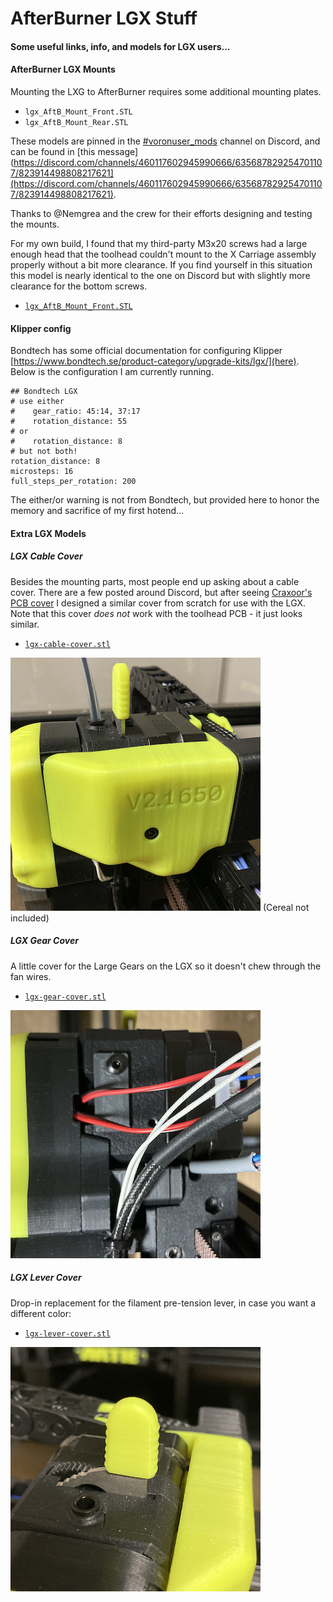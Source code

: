 # AfterBurner LGX Stuff
#### Some useful links, info, and models for LGX users...



#### AfterBurner LGX Mounts

Mounting the LXG to AfterBurner requires some additional mounting plates.

  * `lgx_AftB_Mount_Front.STL`
  * `lgx_AftB_Mount_Rear.STL`

These models are pinned in the [#voronuser_mods](https://discord.com/channels/460117602945990666/635687829254701107/823914498808217621) channel on Discord, and can be found in [this message](https://discord.com/channels/460117602945990666/635687829254701107/823914498808217621](https://discord.com/channels/460117602945990666/635687829254701107/823914498808217621).

Thanks to @Nemgrea and the crew for their efforts designing and testing the mounts.

For my own build, I found that my third-party M3x20 screws had a large enough head that the toolhead couldn't mount to the X Carriage assembly properly without a bit more clearance.  If you find yourself in this situation this model is nearly identical to the one on Discord but with slightly more clearance for the bottom screws.

  * [`lgx_AftB_Mount_Front.STL`](STLs/lgx_AftB_Mount_Front.STL)

#### Klipper config

Bondtech has some official documentation for configuring Klipper [https://www.bondtech.se/product-category/upgrade-kits/lgx/](here).  Below is the configuration I am currently running.

```
## Bondtech LGX
# use either
#    gear_ratio: 45:14, 37:17
#    rotation_distance: 55
# or
#    rotation_distance: 8
# but not both!
rotation_distance: 8
microsteps: 16
full_steps_per_rotation: 200
```

The either/or warning is not from Bondtech, but provided here to honor the memory and sacrifice of my first hotend...

#### Extra LGX Models

##### LGX Cable Cover

Besides the mounting parts, most people end up asking about a cable cover.  There are a few posted around Discord, but after seeing [Craxoor's PCB cover](https://github.com/craxoor/VoronMods/tree/master/PCB%20Cover) I designed a similar cover from scratch for use with the LGX.  Note that this cover *does not* work with the toolhead PCB - it just looks similar.

  * [`lgx-cable-cover.stl`](STLs/lgx-cable-cover.stl)

![cable_cover.jpg](images/cable_cover.jpg)
(Cereal not included)

##### LGX Gear Cover

A little cover for the Large Gears on the LGX so it doesn't chew through the fan wires.

  * [`lgx-gear-cover.stl`](STLs/lgx-gear-cover.stl)

![gear_cover.jpg](images/gear_cover.jpg)

##### LGX Lever Cover

Drop-in replacement for the filament pre-tension lever, in case you want a different color:

  * [`lgx-lever-cover.stl`](STLs/lgx-lever-cover.stl)

![lever_cover.jpg](images/lever_cover.jpg)
